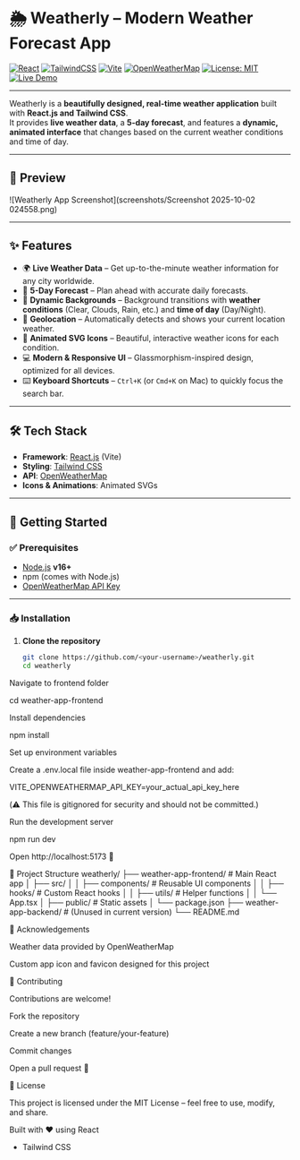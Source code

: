 # 🌦️ Weatherly – Modern Weather Forecast App

[![React](https://img.shields.io/badge/React-18-61DAFB?logo=react&logoColor=white)](https://react.dev/)
[![TailwindCSS](https://img.shields.io/badge/TailwindCSS-3-38B2AC?logo=tailwindcss&logoColor=white)](https://tailwindcss.com/)
[![Vite](https://img.shields.io/badge/Vite-Build-646CFF?logo=vite&logoColor=white)](https://vitejs.dev/)
[![OpenWeatherMap](https://img.shields.io/badge/API-OpenWeatherMap-FF9800?logo=openstreetmap&logoColor=white)](https://openweathermap.org/api)
[![License: MIT](https://img.shields.io/badge/License-MIT-green.svg)](./LICENSE)
[![Live Demo](https://img.shields.io/badge/Live-Demo-blue?logo=vercel)](https://your-deployment-link.com)

---

Weatherly is a **beautifully designed, real-time weather application** built with **React.js and Tailwind CSS**.  
It provides **live weather data**, a **5-day forecast**, and features a **dynamic, animated interface** that changes based on the current weather conditions and time of day.

---

## 📸 Preview

![Weatherly App Screenshot](screenshots/Screenshot 2025-10-02 024558.png)

---

## ✨ Features

- 🌍 **Live Weather Data** – Get up-to-the-minute weather information for any city worldwide.  
- 📅 **5-Day Forecast** – Plan ahead with accurate daily forecasts.  
- 🌌 **Dynamic Backgrounds** – Background transitions with **weather conditions** (Clear, Clouds, Rain, etc.) and **time of day** (Day/Night).  
- 📍 **Geolocation** – Automatically detects and shows your current location weather.  
- 🎨 **Animated SVG Icons** – Beautiful, interactive weather icons for each condition.  
- 💻 **Modern & Responsive UI** – Glassmorphism-inspired design, optimized for all devices.  
- ⌨️ **Keyboard Shortcuts** – `Ctrl+K` (or `Cmd+K` on Mac) to quickly focus the search bar.  

---

## 🛠️ Tech Stack

- **Framework**: [React.js](https://react.dev/) (Vite)  
- **Styling**: [Tailwind CSS](https://tailwindcss.com/)  
- **API**: [OpenWeatherMap](https://openweathermap.org/api)  
- **Icons & Animations**: Animated SVGs  

---

## 🚀 Getting Started

### ✅ Prerequisites

- [Node.js](https://nodejs.org/) **v16+**  
- npm (comes with Node.js)  
- [OpenWeatherMap API Key](https://openweathermap.org/api)  

---

### 📥 Installation

1. **Clone the repository**
   ```bash
   git clone https://github.com/<your-username>/weatherly.git
   cd weatherly


Navigate to frontend folder

cd weather-app-frontend


Install dependencies

npm install


Set up environment variables

Create a .env.local file inside weather-app-frontend and add:

VITE_OPENWEATHERMAP_API_KEY=your_actual_api_key_here


(⚠️ This file is gitignored for security and should not be committed.)

Run the development server

npm run dev


Open http://localhost:5173
 🎉

📂 Project Structure
weatherly/
├── weather-app-frontend/      # Main React app
│   ├── src/
│   │   ├── components/        # Reusable UI components
│   │   ├── hooks/             # Custom React hooks
│   │   ├── utils/             # Helper functions
│   │   └── App.tsx
│   ├── public/                # Static assets
│   └── package.json
├── weather-app-backend/       # (Unused in current version)
└── README.md

🙏 Acknowledgements

Weather data provided by OpenWeatherMap

Custom app icon and favicon designed for this project

🤝 Contributing

Contributions are welcome!

Fork the repository

Create a new branch (feature/your-feature)

Commit changes

Open a pull request 🚀

📜 License

This project is licensed under the MIT License
 – feel free to use, modify, and share.

Built with ❤️ using React
 + Tailwind CSS
